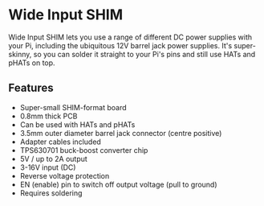 <!--
---
name: Wide Input SHIM
class: board
type: power
formfactor: Custom
manufacturer: Pimoroni
description: A power switch for the Raspberry Pi
url: https://shop.pimoroni.com/products/wide-input-shim
buy: https://shop.pimoroni.com/products/wide-input-shim
image: 'pimoroni-wide-input-shim.png'
pincount: 12
eeprom: no
power:
  '2':
  '4':
ground:
  '6':
  '9':
-->
# Wide Input SHIM

Wide Input SHIM lets you use a range of different DC power supplies with your Pi, including the ubiquitous 12V barrel jack power supplies. It's super-skinny, so you can solder it straight to your Pi's pins and still use HATs and pHATs on top.

## Features

* Super-small SHIM-format board
* 0.8mm thick PCB
* Can be used with HATs and pHATs
* 3.5mm outer diameter barrel jack connector (centre positive)
* Adapter cables included
* TPS630701 buck-boost converter chip
* 5V / up to 2A output
* 3-16V input (DC)
* Reverse voltage protection
* EN (enable) pin to switch off output voltage (pull to ground)
* Requires soldering

